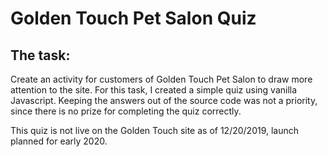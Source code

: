 # Golden Touch Pet Salon Quiz

## The task: 

Create an activity for customers of Golden Touch Pet Salon to draw more attention to the site. 
For this task, I created a simple quiz using vanilla Javascript. Keeping the answers out of the source code was not a priority, since there is no prize for completing the quiz correctly. 

This quiz is not live on the Golden Touch site as of 12/20/2019, launch planned for early 2020. 
